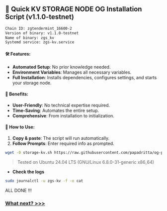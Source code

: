## 🚀 Quick KV STORAGE NODE OG Installation Script (v1.1.0-testnet)
```bash
Chain ID: zgtendermint_16600-2
Version of binary: v1.1.0-testnet
Name of binary: zgs_kv
Systemd service: zgs-kv.service
```
#### 🛠️ Features:
- **Automated Setup**: No prior knowledge needed.
- **Environment Variables**: Manages all necessary variables.
- **Full Installation**: Installs dependencies, configures settings, and starts your storage node.

#### 🌟 Benefits:
- **User-Friendly**: No technical expertise required.
- **Time-Saving**: Automates the entire setup.
- **Comprehensive**: From installation to initialization.

#### 📝 How to Use:
1. **Copy & paste**: The script will run automatically.
2. **Follow Prompts**: Enter required info as prompted.

```bash
wget -O storage-kv.sh https://raw.githubusercontent.com/papadritta/og-protocol-services/main/scripts/storage-kv.sh && chmod +x storage-kv.sh && ./storage-kv.sh
```
>Tested on Ubuntu 24.04 LTS (GNU/Linux 6.8.0-31-generic x86_64)

- **Check the logs**
```bash
sudo journalctl -u zgs-kv -f -o cat
```
ALL DONE !!!

### [What next? >>>](/box/da.md)